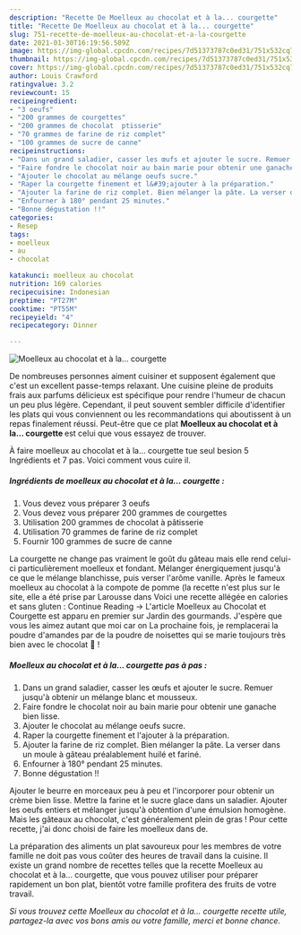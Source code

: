 ```yaml
---
description: "Recette De Moelleux au chocolat et à la... courgette"
title: "Recette De Moelleux au chocolat et à la... courgette"
slug: 751-recette-de-moelleux-au-chocolat-et-a-la-courgette
date: 2021-01-30T16:19:56.509Z
image: https://img-global.cpcdn.com/recipes/7d51373787c0ed31/751x532cq70/moelleux-au-chocolat-et-a-la-courgette-photo-principale-de-la-recette.jpg
thumbnail: https://img-global.cpcdn.com/recipes/7d51373787c0ed31/751x532cq70/moelleux-au-chocolat-et-a-la-courgette-photo-principale-de-la-recette.jpg
cover: https://img-global.cpcdn.com/recipes/7d51373787c0ed31/751x532cq70/moelleux-au-chocolat-et-a-la-courgette-photo-principale-de-la-recette.jpg
author: Louis Crawford
ratingvalue: 3.2
reviewcount: 15
recipeingredient:
- "3 oeufs"
- "200 grammes de courgettes"
- "200 grammes de chocolat  ptisserie"
- "70 grammes de farine de riz complet"
- "100 grammes de sucre de canne"
recipeinstructions:
- "Dans un grand saladier, casser les œufs et ajouter le sucre. Remuer jusqu&#39;à obtenir un mélange blanc et mousseux."
- "Faire fondre le chocolat noir au bain marie pour obtenir une ganache bien lisse."
- "Ajouter le chocolat au mélange oeufs sucre."
- "Raper la courgette finement et l&#39;ajouter à la préparation."
- "Ajouter la farine de riz complet. Bien mélanger la pâte. La verser dans un moule à gâteau préalablement huilé et fariné."
- "Enfourner à 180° pendant 25 minutes."
- "Bonne dégustation !!"
categories:
- Resep
tags:
- moelleux
- au
- chocolat

katakunci: moelleux au chocolat 
nutrition: 169 calories
recipecuisine: Indonesian
preptime: "PT27M"
cooktime: "PT55M"
recipeyield: "4"
recipecategory: Dinner

---
```



![Moelleux au chocolat et à la... courgette](https://img-global.cpcdn.com/recipes/7d51373787c0ed31/751x532cq70/moelleux-au-chocolat-et-a-la-courgette-photo-principale-de-la-recette.jpg)

De nombreuses personnes aiment cuisiner et supposent également que c'est un excellent passe-temps relaxant. Une cuisine pleine de produits frais aux parfums délicieux est spécifique pour rendre l'humeur de chacun un peu plus légère. Cependant, il peut souvent sembler difficile d'identifier les plats qui vous conviennent ou les recommandations qui aboutissent à un repas finalement réussi. Peut-être que ce plat <strong> Moelleux au chocolat et à la... courgette </strong> est celui que vous essayez de trouver.

<!--inarticleads1-->

À faire moelleux au chocolat et à la... courgette tue seul besion 5 Ingrédients et 7 pas. Voici comment vous cuire il.

##### Ingrédients de moelleux au chocolat et à la... courgette :

1. Vous devez vous préparer 3 oeufs
1. Vous devez vous préparer 200 grammes de courgettes
1. Utilisation 200 grammes de chocolat à pâtisserie
1. Utilisation 70 grammes de farine de riz complet
1. Fournir 100 grammes de sucre de canne


La courgette ne change pas vraiment le goût du gâteau mais elle rend celui-ci particulièrement moelleux et fondant. Mélanger énergiquement jusqu&#39;à ce que le mélange blanchisse, puis verser l&#39;arôme vanille. Après le fameux moelleux au chocolat à la compote de pomme (la recette n&#39;est plus sur le site, elle a été prise par Larousse dans Voici une recette allégée en calories et sans gluten : Continue Reading → L&#39;article Moelleux au Chocolat et Courgette est apparu en premier sur Jardin des gourmands. J&#39;espère que vous les aimez autant que moi car on La prochaine fois, je remplacerai la poudre d&#39;amandes par de la poudre de noisettes qui se marie toujours très bien avec le chocolat 🙂 ! 

<!--inarticleads2-->

##### Moelleux au chocolat et à la... courgette pas à pas :

1. Dans un grand saladier, casser les œufs et ajouter le sucre. Remuer jusqu&#39;à obtenir un mélange blanc et mousseux.
1. Faire fondre le chocolat noir au bain marie pour obtenir une ganache bien lisse.
1. Ajouter le chocolat au mélange oeufs sucre.
1. Raper la courgette finement et l&#39;ajouter à la préparation.
1. Ajouter la farine de riz complet. Bien mélanger la pâte. La verser dans un moule à gâteau préalablement huilé et fariné.
1. Enfourner à 180° pendant 25 minutes.
1. Bonne dégustation !!


Ajouter le beurre en morceaux peu à peu et l&#39;incorporer pour obtenir un crème bien lisse. Mettre la farine et le sucre glace dans un saladier. Ajouter les oeufs entiers et mélanger jusqu&#39;à obtention d&#39;une émulsion homogène. Mais les gâteaux au chocolat, c&#39;est généralement plein de gras ! Pour cette recette, j&#39;ai donc choisi de faire les moelleux dans de. 

<!--inarticleads1-->

<p>
La préparation des aliments un plat savoureux pour les membres de votre famille ne doit pas vous coûter des heures de travail dans la cuisine. Il existe un grand nombre de recettes telles que la recette Moelleux au chocolat et à la... courgette, que vous pouvez utiliser pour préparer rapidement un bon plat, bientôt votre famille profitera des fruits de votre travail.
</p>

<p>
<i>Si vous trouvez cette Moelleux au chocolat et à la... courgette recette utile, partagez-la avec vos bons amis ou votre famille, merci et bonne chance.</i>
</p>
